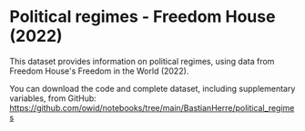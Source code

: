 # Political regimes - Freedom House (2022)

This dataset provides information on political regimes, using data from Freedom House's Freedom in the World (2022).

You can download the code and complete dataset, including supplementary variables, from GitHub: https://github.com/owid/notebooks/tree/main/BastianHerre/political_regimes
